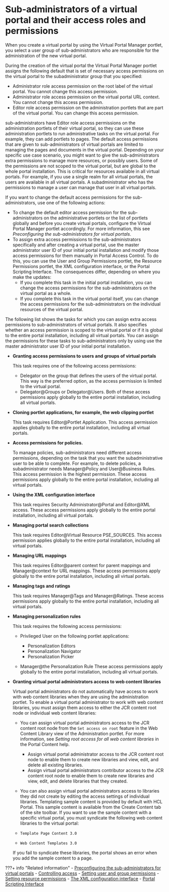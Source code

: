 # Sub-administrators of a virtual portal and their access roles and permissions

When you create a virtual portal by using the Virtual Portal Manager portlet, you select a user group of sub-administrators who are responsible for the administration of the new virtual portal.

During the creation of the virtual portal the Virtual Portal Manager portlet assigns the following default that is set of necessary access permissions on the virtual portal to the subadministrator group that you specified:

-   Administrator role access permission on the root label of the virtual portal. You cannot change this access permission.
-   Administrator role access permission on the virtual portal URL context. You cannot change this access permission.
-   Editor role access permission on the administration portlets that are part of the virtual portal. You can change this access permission.

sub-administrators have Editor role access permissions on the administration portlets of their virtual portal, so they can use these administration portlets to run administrative tasks on the virtual portal. For example, they can add portlets to pages. The default access permissions that are given to sub-administrators of virtual portals are limited to managing the pages and documents in the virtual portal. Depending on your specific use case scenario, you might want to give the sub-administrators extra permissions to manage more resources, or possibly users. Some of the permissions are not scoped to the virtual portal, but are global to the whole portal installation. This is critical for resources available in all virtual portals. For example, if you use a single realm for all virtual portals, the users are available in all virtual portals. A subadministrator who has the permissions to manage a user can manage that user in all virtual portals.

If you want to change the default access permissions for the sub-administrators, use one of the following actions:

-   To change the default editor access permission for the sub-administrators on the administrative portlets or the list of portlets globally and before you create virtual portals, configure the Virtual Portal Manager portlet accordingly. For more information, this see *Preconfiguring the sub-administrators for virtual portals*.
-   To assign extra access permissions to the sub-administrators specifically and after creating a virtual portal, use the master administrator user ID of your initial portal installation and modify those access permissions for them manually in Portal Access Control. To do this, you can use the User and Group Permissions portlet, the Resource Permissions portlet, the XML configuration interface, or the Portal Scripting Interface. The consequences differ, depending on where you make the updates:
    -   If you complete this task in the initial portal installation, you can change the access permissions for the sub-administrators on the virtual portal as a whole.
    -   If you complete this task in the virtual portal itself, you can change the access permissions for the sub-administrators on the individual resources of the virtual portal.

The following list shows the tasks for which you can assign extra access permissions to sub-administrators of virtual portals. It also specifies whether an access permission is scoped to the virtual portal or if it is global to the entire portal installation, including all virtual portals. You can assign the permissions for these tasks to sub-administrators only by using use the master administrator user ID of your initial portal installation.

-   **Granting access permissions to users and groups of virtual portals**

    This task requires one of the following access permissions:

    -   Delegator on the group that defines the users of the virtual portal. This way is the preferred option, as the access permission is limited to the virtual portal.
    -   Delegator@Groups or Delegator@Users. Both of these access permissions apply globally to the entire portal installation, including all virtual portals.
-   **Cloning portlet applications, for example, the web clipping portlet**

    This task requires Editor@Portlet Application. This access permission applies globally to the entire portal installation, including all virtual portals.

-   **Access permissions for policies.**

    To manage policies, sub-administrators need different access permissions, depending on the task that you want the subadministrative user to be able to complete. For example, to delete policies, a subadministrator needs Manager@Policy and User@Business Rules. This access permission is the highest permission. These access permissions apply globally to the entire portal installation, including all virtual portals.

-   **Using the XML configuration interface**

    This task requires Security Administrator@Portal and Editor@XML access. These access permissions apply globally to the entire portal installation, including all virtual portals.

-   **Managing portal search collections**

    This task requires Editor@Virtual Resource PSE\_SOURCES. This access permission applies globally to the entire portal installation, including all virtual portals.

-   **Managing URL mappings**

    This task requires Editor@parent context for parent mappings and Manager@context for URL mappings. These access permissions apply globally to the entire portal installation, including all virtual portals.

-   **Managing tags and ratings**

    This task requires Manager@Tags and Manager@Ratings. These access permissions apply globally to the entire portal installation, including all virtual portals.

-   **Managing personalization rules**

    This task requires the following access permissions:

    -   Privileged User on the following portlet applications:
        -   Personalization Editors
        -   Personalization Navigator
        -   Personalization Picker

    -   Manager@the Personalization Rule
    These access permissions apply globally to the entire portal installation, including all virtual portals.

-   **Granting virtual portal administrators access to web content libraries**

    Virtual portal administrators do not automatically have access to work with web content libraries when they are using the administration portlet. To enable a virtual portal administrator to work with web content libraries, you must assign them access to either the JCR content root node or individual web content libraries:

    -   You can assign virtual portal administrators access to the JCR content root node from the `Set access on root` feature in the Web Content Library view of the Administration portlet. For more information, see *Setting root access for all web content libraries* in the Portal Content help.
        -   Assign virtual portal administrator access to the JCR content root node to enable them to create new libraries and view, edit, and delete all existing libraries.
        -   Assign virtual portal administrators contributor access to the JCR content root node to enable them to create new libraries and view, edit, and delete libraries that they created.
    -   You can also assign virtual portal administrators access to libraries they did not create by editing the access settings of individual libraries.
    Templating sample content is provided by default with HCL Portal. This sample content is available from the Create Content tab of the site toolbar. If you want to use the sample content with a specific virtual portal, you must syndicate the following web content libraries to the virtual portal:

    -   `Template Page Content 3.0`
    -   `Web Content Templates 3.0`

    If you fail to syndicate these libraries, the portal shows an error when you add the sample content to a page.




???+ info "Related information"
    - [Preconfiguring the sub-administrators for virtual portals](../../vp_mgr_portlet/preconfig_vp/advp_precfg_subadm.md)
    - [Controlling access](../../../../deployment/manage/security/people/authorization/controlling_access/index.md)
    - [Setting user and group permissions](../../../../deployment/manage/security/people/authorization/controlling_access/sec_ugpp.md)
    - [Setting resource permissions](../../../../deployment/manage/security/people/authorization/controlling_access/sec_rpp.md)
    - [The XML configuration interface](../../../../deployment/manage/portal_admin_tools/xml_config_interface/index.md)
    - [Portal Scripting Interface](../../../../deployment/manage/portal_admin_tools/portal_scripting_interface/index.md)

